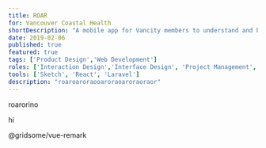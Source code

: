 ```yaml
---
title: ROAR
for: Vancouver Coastal Health
shortDescription: "A mobile app for Vancity members to understand and build credit, in order to better support their financial well-being"
date: 2019-02-06
published: true
featured: true
tags: ['Product Design','Web Development']
roles: ['Interaction Design','Interface Design', 'Project Management', 'Full-Stack Web Development']
tools: ['Sketch', 'React', 'Laravel']
description: "roaroaroraooaroraoaroraoraor"
---
```


roarorino

hi

@gridsome/vue-remark
